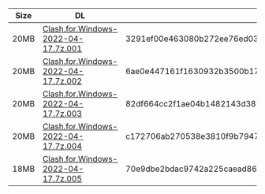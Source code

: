 |    Size   |     DL  | sha512sum |
|  ---  |  ---  |  ---  |
| 20MB | [Clash.for.Windows-2022-04-17.7z.001](https://cdn.jsdelivr.net/gh/appleians/cfw_m1@main/Clash.for.Windows-2022-04-17.7z.001) | 3291ef00e463080b272ee76ed03d3ad3cb539cba87e05998bc29c4985b5588daa77aeda24c38b88c645dbd81bed1c1a9cd3b02219efb83d2af3bd318f33e65cd |
| 20MB | [Clash.for.Windows-2022-04-17.7z.002](https://cdn.jsdelivr.net/gh/appleians/cfw_m1@main/Clash.for.Windows-2022-04-17.7z.002) | 6ae0e447161f1630932b3500b17f32d970d07f2dcb803d6aa7e354cbfb9adb0c8ae0217d88ff61e432e4b8a91c8cbe2430d6d4f562b8f87acd267095572f09d8 |
| 20MB | [Clash.for.Windows-2022-04-17.7z.003](https://cdn.jsdelivr.net/gh/appleians/cfw_m1@main/Clash.for.Windows-2022-04-17.7z.003) | 82df664cc2f1ae04b1482143d3896247003c6fead733e779cf2ff40783ca429da8e40af5ae4016ba99d84a3063722c2855462afa9710a7267bade5c469b341e6 |
| 20MB | [Clash.for.Windows-2022-04-17.7z.004](https://cdn.jsdelivr.net/gh/appleians/cfw_m1@main/Clash.for.Windows-2022-04-17.7z.004) | c172706ab270538e3810f9b79475ade8d1a54d5b65d63cbd67061e719c8e3f1984cdb8e018dcb0c1a55635bd8a76d1fb534a6fc386831393c2934b7493e4b211 |
| 18MB | [Clash.for.Windows-2022-04-17.7z.005](https://cdn.jsdelivr.net/gh/appleians/cfw_m1@main/Clash.for.Windows-2022-04-17.7z.005) | 70e9dbe2bdac9742a225caead867fb530541a6f6d75b296cd6d9feb471e419bdb4d24ef97505a762d226f22267c77e59cbb7837dca672e4e157394517dd5e93e |
